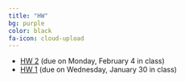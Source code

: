 ```yaml
---
title: "HW"
bg: purple
color: black
fa-icon: cloud-upload
---
```


- [HW 2]( myfiles/HW2.pdf) (due on Monday, February 4 in class)
- [HW 1]( myfiles/HW1.pdf) (due on Wednesday, January 30 in class)
